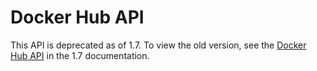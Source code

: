 <!--[metadata]>
+++
title = "Docker Hub API"
description = "API Documentation for the Docker Hub API"
keywords = ["API, Docker, index, REST, documentation, Docker Hub,  registry"]
[menu.main]
parent = "smn_remoteapi"
weight = 99
+++
<![end-metadata]-->

# Docker Hub API

This API is deprecated as of 1.7. To view the old version, see the [Docker Hub API](https://docs.docker.com/v1.7/reference/api/docker-io_api/) in the 1.7 documentation. 

